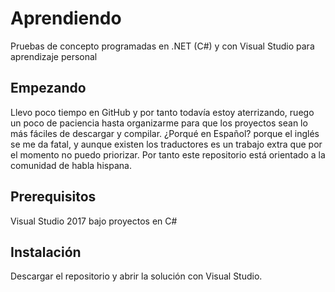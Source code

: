 # Aprendiendo
Pruebas de concepto programadas en .NET (C#) y con Visual Studio para aprendizaje personal

## Empezando
Llevo poco tiempo en GitHub y por tanto todavía estoy aterrizando, ruego un poco de paciencia hasta organizarme para que los proyectos sean lo más fáciles de descargar y compilar.
¿Porqué en Español? porque el inglés se me da fatal, y aunque existen los traductores es un trabajo extra que por el momento no puedo priorizar.
Por tanto este repositorio está orientado a la comunidad de habla hispana.

## Prerequisitos
Visual Studio 2017 bajo proyectos en C#

## Instalación
Descargar el repositorio y abrir la solución con Visual Studio.

